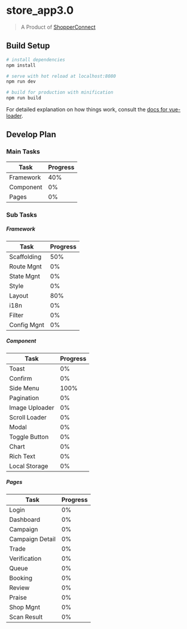 # store_app3.0

> A Product of [ShopperConnect](https://sc.smartac.co/)

## Build Setup

``` bash
# install dependencies
npm install

# serve with hot reload at localhost:8080
npm run dev

# build for production with minification
npm run build
```

For detailed explanation on how things work, consult the [docs for vue-loader](http://vuejs.github.io/vue-loader).

## Develop Plan

### Main Tasks

 |Task|Progress|
 |----|--------|
 |Framework| 40%|
 |Component| 0%|
 |Pages| 0%|


### Sub Tasks

##### Framework

|Task|Progress|
|----|--------|
|Scaffolding| 50%|
|Route Mgnt| 0%|
|State Mgnt| 0%|
|Style| 0%|
|Layout| 80%|
|i18n| 0%|
|Filter| 0%|
|Config Mgnt| 0%|

##### Component
|Task|Progress|
|----|--------|
|Toast| 0%|
|Confirm| 0%|
|Side Menu| 100%|
|Pagination| 0%|
|Image Uploader| 0%|
|Scroll Loader| 0%|
|Modal| 0%|
|Toggle Button| 0%|
|Chart| 0%|
|Rich Text| 0%|
|Local Storage| 0%|

##### Pages
|Task|Progress|
|----|--------|
|Login| 0%|
|Dashboard| 0%|
|Campaign| 0%|
|Campaign Detail| 0%|
|Trade| 0%|
|Verification| 0%|
|Queue| 0%|
|Booking| 0%|
|Review| 0%|
|Praise| 0%|
|Shop Mgnt| 0%|
|Scan Result| 0%|
